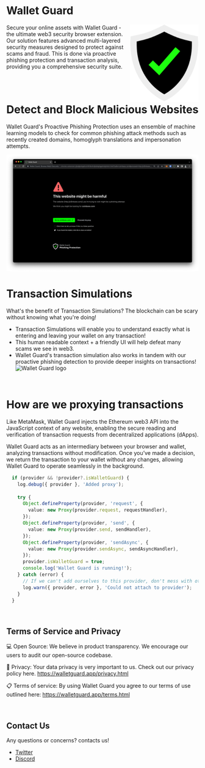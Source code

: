 # Wallet Guard

<img src="public/images/wg_logos/Logo-Large-Transparent.png"  width="180px" alt="Wallet Guard logo" align="right">

Secure your online assets with Wallet Guard - the ultimate web3 security browser extension. Our solution features advanced multi-layered security measures designed to protect against scams and fraud. This is done via proactive phishing protection and transaction analysis, providing you a comprehensive security suite.

<br>
<br>

# Detect and Block Malicious Websites

Wallet Guard's Proactive Phishing Protection uses an ensemble of machine learning models to check for common phishing attack methods such as recently created domains, homoglyph translations and impersonation attempts.

<img src="public/images/wg_logos/phishing-screen.png" alt="Wallet Guard logo">

<br>

# Transaction Simulations

What's the benefit of Transaction Simulations?
The blockchain can be scary without knowing what you're doing!

- Transaction Simulations will enable you to understand exactly what is entering and leaving your wallet on any transaction!
- This human readable context + a friendly UI will help defeat many scams we see in web3.
- Wallet Guard's transaction simulation also works in tandem with our proactive phishing detection to provide deeper insights on transactions!
  <img src="public/images/dashboard/onboarding/SimulationExample.gif" alt="Wallet Guard logo">

<br>

# How are we proxying transactions

Like MetaMask, Wallet Guard injects the Ethereum web3 API into the JavaScript context of any website, enabling the secure reading and verification of transaction requests from decentralized applications (dApps).

Wallet Guard acts as an intermediary between your browser and wallet, analyzing transactions without modification. Once you’ve made a decision, we return the transaction to your wallet without any changes, allowing Wallet Guard to operate seamlessly in the background.

```typescript
  if (provider && !provider?.isWalletGuard) {
    log.debug({ provider }, 'Added proxy');

    try {
      Object.defineProperty(provider, 'request', {
        value: new Proxy(provider.request, requestHandler),
      });
      Object.defineProperty(provider, 'send', {
        value: new Proxy(provider.send, sendHandler),
      });
      Object.defineProperty(provider, 'sendAsync', {
        value: new Proxy(provider.sendAsync, sendAsyncHandler),
      });
      provider.isWalletGuard = true;
      console.log('Wallet Guard is running!');
    } catch (error) {
      // If we can't add ourselves to this provider, don't mess with other providers.
      log.warn({ provider, error }, 'Could not attach to provider');
    }
  }
```

<br>

## Terms of Service and Privacy

💻 Open Source: We believe in product transparency. We encourage our users to audit our open-source codebase.

📄 Privacy: Your data privacy is very important to us. Check out our privacy policy here. https://walletguard.app/privacy.html

📋 Terms of service: By using Wallet Guard you agree to our terms of use outlined here: https://walletguard.app/terms.html

<br>

## Contact Us

Any questions or concerns? contacts us!

- [Twitter](https://twitter.com/wallet_guard)
- [Discord](http://discord.gg/cM8USCesnd)
